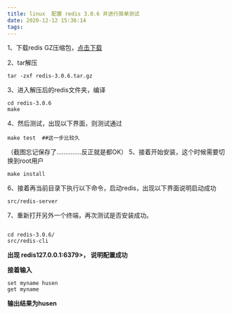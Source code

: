 ```yaml
---
title: linux  配置 redis 3.0.6 并进行简单测试
date: 2020-12-12 15:36:14
tags:
---
```


1、下载redis GZ压缩包，[点击下载](http://download.redis.io/releases/redis-3.0.6.tar.gz "点击下载")

2、tar解压

`tar -zxf redis-3.0.6.tar.gz  ` 



3、进入解压后的redis文件夹，编译

```shell
cd redis-3.0.6  
make  
```


4、然后测试，出现以下界面，则测试通过

```shell
make test  ##这一步比较久
```

（截图忘记保存了..............反正就是都OK）
5、接着开始安装，这个时候需要切换到root用户

```shell
make install  

```



6、接着再当前目录下执行以下命令，启动redis，出现以下界面说明启动成功

```shell
src/redis-server  
```




7、重新打开另外一个终端，再次测试是否安装成功。
```shell

cd redis-3.0.6/  
src/redis-cli  
```

**出现 redis127.0.0.1:6379>， 说明配置成功**

**接着输入**
```shell
set myname husen
get myname
```
**输出结果为husen**

